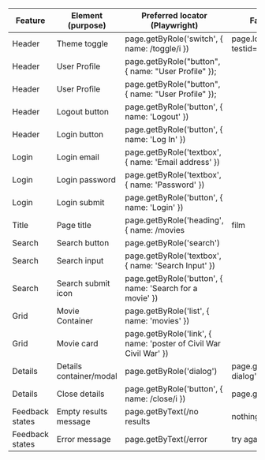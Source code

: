 | Feature         | Element (purpose)        | Preferred locator (Playwright)                       | Fallback locator                               |
|-----------------|--------------------------|--------------------------------------------------------|-------------------------------------------------|
| Header          | Theme toggle              | page.getByRole('switch', { name: /toggle/i })         | page.locator('[data-testid="theme-toggle"]')    |
| Header          | User Profile              | page.getByRole("button", { name: "User Profile" });   |    |
| Header          | User Profile              | page.getByRole("button", { name: "User Profile" });   |    |
| Header          | Logout button             | page.getByRole('button', { name: 'Logout' })   |    |
| Header          | Login button              | page.getByRole('button', { name: 'Log In' })   |    |
| Login           | Login email               | page.getByRole('textbox', { name: 'Email address' })   |    |
| Login           | Login password            | page.getByRole('textbox', { name: 'Password' })   |    |
| Login           | Login submit              | page.getByRole('button', { name: 'Login' })   |    |
| Title           | Page title                | page.getByRole('heading', { name: /movies|film|playwright/i })                                          |
| Search          | Search button             | page.getByRole('search')                |
| Search          | Search input              | page.getByRole('textbox', { name: 'Search Input' })                |
| Search          | Search submit icon        | page.getByRole('button', { name: 'Search for a movie' })               |
| Grid            | Movie Container           | page.getByRole('list', { name: 'movies' })                    
| Grid            | Movie card                | page.getByRole('link', { name: 'poster of Civil War Civil War' })
| Details         | Details container/modal   | page.getByRole('dialog')                              | page.getByTestId('movie-dialog')                |
| Details         | Close details             | page.getByRole('button', { name: /close/i })          | page.getByTestId('close')                       |
| Feedback states | Empty results message     | page.getByText(/no results|nothing found/i)           | page.locator('[data-testid="empty-state"]')     | 
| Feedback states | Error message             | page.getByText(/error|try again|problem/i)            | page.locator('[data-testid="error-state"]')     |